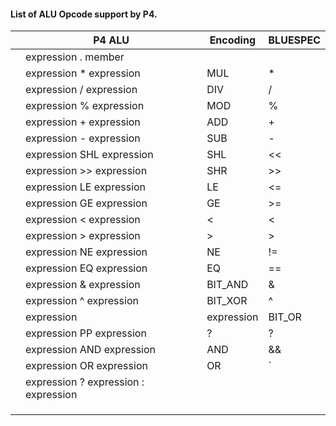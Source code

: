 #### List of ALU Opcode support by P4.
|   | P4 ALU         | Encoding  |  BLUESPEC  |
|---|----------------|------------------|------|
|   | expression . member | | |
|   | expression * expression | MUL | * |
|   | expression / expression | DIV | / |
|   | expression % expression | MOD | % |
|   | expression + expression | ADD | + |
|   | expression - expression | SUB | - |
|   | expression SHL expression | SHL | << |
|   | expression >> expression | SHR | >> |
|   | expression LE expression | LE  | <= |
|   | expression GE expression | GE  | >=  |
|   | expression < expression | < | < |
|   | expression > expression | > | > |
|   | expression NE expression | NE | != |
|   | expression EQ expression | EQ | == |
|   | expression & expression | BIT_AND | & |
|   | expression ^ expression | BIT_XOR | ^ |
|   | expression | expression | BIT_OR | `|` |
|   | expression PP expression | ?  | ? |
|   | expression AND expression | AND | && |
|   | expression OR expression | OR | `||`  |
|   | expression ? expression : expression |   |   |
|   | |   |   |
|   | |   |   |
|   | |   |   |
